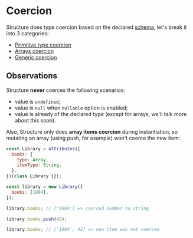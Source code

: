 # Coercion

Structure does type coercion based on the declared [schema](../schema-concept/README.md), let's break it into 3 categories:

- [Primitive type coercion](primitive-type-coercion.md)
- [Arrays coercion](arrays-and-array-subclasses.md)
- [Generic coercion](generic-coercion.md)

## Observations

Structure **never** coerces the following scenarios:

- value is `undefined`;
- value is `null` when `nullable` option is enabled;
- value is already of the declared type (except for arrays, we'll talk more about this soon).

Also, Structure only does **array items coercion** during instantiation, so mutating an array (using push, for example) won't coerce the new item:

```javascript
const Library = attributes({
  books: {
    type: Array,
    itemType: String,
  },
})(class Library {});

const library = new Library({
  books: [1984],
});

library.books; // ['1984'] => coerced number to string

library.books.push(42);

library.books; // ['1984', 42] => new item was not coerced
```
